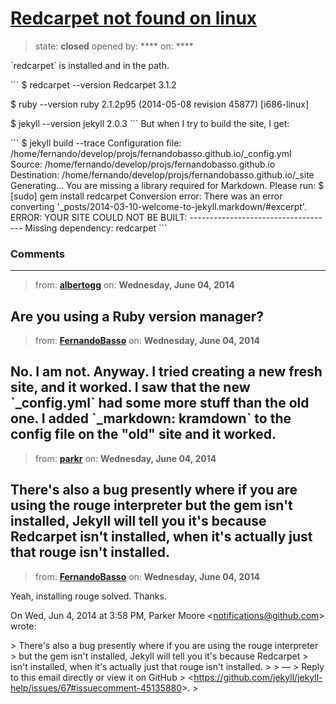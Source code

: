 # [Redcarpet not found on linux](https://github.com/jekyll/jekyll-help/issues/67)

> state: **closed** opened by: **** on: ****

&#x60;redcarpet&#x60; is installed and in the path.

&#x60;&#x60;&#x60;
$ redcarpet --version
Redcarpet 3.1.2

$ ruby --version
ruby 2.1.2p95 (2014-05-08 revision 45877) [i686-linux]

$ jekyll --version
jekyll 2.0.3
&#x60;&#x60;&#x60;
But when I try to build the site, I get:

&#x60;&#x60;&#x60;
$ jekyll build --trace
Configuration file: /home/fernando/develop/projs/fernandobasso.github.io/_config.yml
            Source: /home/fernando/develop/projs/fernandobasso.github.io
       Destination: /home/fernando/develop/projs/fernandobasso.github.io/_site
      Generating... 
You are missing a library required for Markdown. Please run:
  $ [sudo] gem install redcarpet
  Conversion error: There was an error converting &#x27;_posts/2014-03-10-welcome-to-jekyll.markdown/#excerpt&#x27;.
             ERROR: YOUR SITE COULD NOT BE BUILT:
                    ------------------------------------
                    Missing dependency: redcarpet
&#x60;&#x60;&#x60;

### Comments

---
> from: [**albertogg**](https://github.com/jekyll/jekyll-help/issues/67#issuecomment-45121275) on: **Wednesday, June 04, 2014**

Are you using a Ruby version manager?
---
> from: [**FernandoBasso**](https://github.com/jekyll/jekyll-help/issues/67#issuecomment-45134832) on: **Wednesday, June 04, 2014**

No. I am not. Anyway. I tried creating a new fresh site, and it worked. I saw that the new &#x60;_config.yml&#x60; had some more stuff than the old one. I added &#x60;_markdown: kramdown&#x60; to the config file on the &quot;old&quot; site and it worked.
---
> from: [**parkr**](https://github.com/jekyll/jekyll-help/issues/67#issuecomment-45135880) on: **Wednesday, June 04, 2014**

There&#x27;s also a bug presently where if you are using the rouge interpreter but the gem isn&#x27;t installed, Jekyll will tell you it&#x27;s because Redcarpet isn&#x27;t installed, when it&#x27;s actually just that rouge isn&#x27;t installed.
---
> from: [**FernandoBasso**](https://github.com/jekyll/jekyll-help/issues/67#issuecomment-45136249) on: **Wednesday, June 04, 2014**

Yeah, installing rouge solved. Thanks.


On Wed, Jun 4, 2014 at 3:58 PM, Parker Moore &lt;notifications@github.com&gt;
wrote:

&gt; There&#x27;s also a bug presently where if you are using the rouge interpreter
&gt; but the gem isn&#x27;t installed, Jekyll will tell you it&#x27;s because Redcarpet
&gt; isn&#x27;t installed, when it&#x27;s actually just that rouge isn&#x27;t installed.
&gt;
&gt; —
&gt; Reply to this email directly or view it on GitHub
&gt; &lt;https://github.com/jekyll/jekyll-help/issues/67#issuecomment-45135880&gt;.
&gt;
